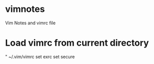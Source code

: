 # vimnotes
Vim Notes and vimrc file
# Load vimrc from current directory
" ~/.vim/vimrc
set exrc
set secure
